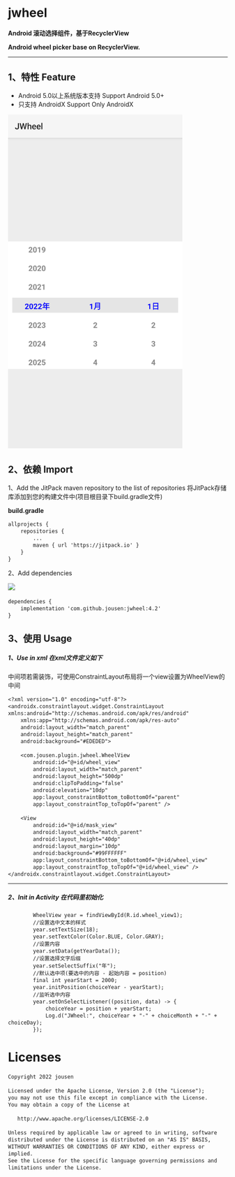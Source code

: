 # jwheel

**Android 滚动选择组件，基于RecyclerView**

**Android wheel picker base on RecyclerView.** 

------

## 1、特性 Feature 

- Android 5.0以上系统版本支持 Support Android 5.0+ 
- 只支持 AndroidX  Support Only AndroidX 

<img src="./1.png" width="400"/>

## 2、依赖 Import 

1、Add the JitPack maven repository to the list of repositories 将JitPack存储库添加到您的构建文件中(项目根目录下build.gradle文件)

**build.gradle**

```
allprojects {
    repositories {
        ...
        maven { url 'https://jitpack.io' }
    }
}
```

2、Add dependencies 

[![](https://jitpack.io/v/jousen/jwheel.svg)](https://jitpack.io/#jousen/jwheel)

```
dependencies {
    implementation 'com.github.jousen:jwheel:4.2'
}
```

## 3、使用 Usage 

##### 1、Use in xml 在xml文件定义如下

中间项若需装饰，可使用ConstraintLayout布局将一个view设置为WheelView的中间

```
<?xml version="1.0" encoding="utf-8"?>
<androidx.constraintlayout.widget.ConstraintLayout xmlns:android="http://schemas.android.com/apk/res/android"
    xmlns:app="http://schemas.android.com/apk/res-auto"
    android:layout_width="match_parent"
    android:layout_height="match_parent"
    android:background="#EDEDED">
    
    <com.jousen.plugin.jwheel.WheelView
        android:id="@+id/wheel_view"
        android:layout_width="match_parent"
        android:layout_height="500dp"
        android:clipToPadding="false"
        android:elevation="10dp"
        app:layout_constraintBottom_toBottomOf="parent"
        app:layout_constraintTop_toTopOf="parent" />
        
    <View
    	android:id="@+id/mask_view"
        android:layout_width="match_parent"
        android:layout_height="40dp"
        android:layout_margin="10dp"
        android:background="#99FFFFFF"
        app:layout_constraintBottom_toBottomOf="@+id/wheel_view"
        app:layout_constraintTop_toTopOf="@+id/wheel_view" />
</androidx.constraintlayout.widget.ConstraintLayout>
```

------

##### 2、Init in Activity 在代码里初始化

```
        WheelView year = findViewById(R.id.wheel_view1);
        //设置选中文本的样式
        year.setTextSize(18);
        year.setTextColor(Color.BLUE, Color.GRAY);
        //设置内容
        year.setData(getYearData());
        //设置选择文字后缀
        year.setSelectSuffix("年");
        //默认选中项(要选中的内容 - 起始内容 = position)
        final int yearStart = 2000;
        year.initPosition(choiceYear - yearStart);
        //监听选中内容
        year.setOnSelectListener((position, data) -> {
            choiceYear = position + yearStart;
            Log.d("JWheel:", choiceYear + "-" + choiceMonth + "-" + choiceDay);
        });
```



# Licenses

```
Copyright 2022 jousen

Licensed under the Apache License, Version 2.0 (the "License");
you may not use this file except in compliance with the License.
You may obtain a copy of the License at

   http://www.apache.org/licenses/LICENSE-2.0

Unless required by applicable law or agreed to in writing, software
distributed under the License is distributed on an "AS IS" BASIS,
WITHOUT WARRANTIES OR CONDITIONS OF ANY KIND, either express or implied.
See the License for the specific language governing permissions and
limitations under the License.
```
